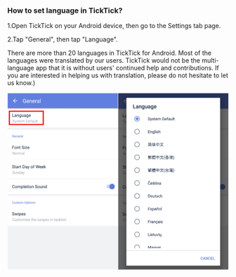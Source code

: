 ### How to set language in TickTick?

1.Open TickTick on your Android device, then go to the Settings tab page.

2.Tap "General", then tap "Language".

There are more than 20 languages in TickTick for Android. Most of the languages were translated by our users. TickTick would not be the multi-language app that it is without users' continued help and contributions. If you are interested in helping us with translation, please do not hesitate to let us know.)

![](../../images/ticktick-android-app/installation--account/3.1.11.png)


